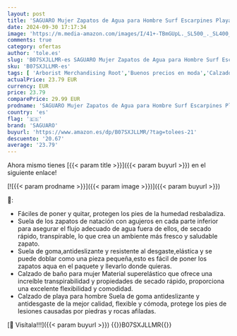 ```yaml
---
layout: post
title: 'SAGUARO Mujer Zapatos de Agua para Hombre Surf Escarpines Playa Natación Respirable Antideslizante Playa Natación Aire Libre Negro 37'
date: 2024-09-30 17:17:34
image: 'https://m.media-amazon.com/images/I/41+-TBmGUpL._SL500_._SL400_.jpg'
comments: true
category: ofertas
author: 'tole.es'
slug: 'B07SXJLLMR-es SAGUARO Mujer Zapatos de Agua para Hombre Surf Escarpines...'
sku: 'B07SXJLLMR-es'
tags: [ 'Arborist Merchandising Root','Buenos precios en moda','Calzado deportivo para mujer','Escarpines para mujer','Moda','Moda Mujer','Self Service','Shoes','Special Features Stores','Zapatillas deportivas y de moda para mujer','Zapatos para mujer','c8538d25-3af9-48d3-aeff-5f3ce5572a36_0','c8538d25-3af9-48d3-aeff-5f3ce5572a36_7601','saguaro','zapatos','🇪🇸', ]
actualPrice: 23.79 EUR
currency: EUR
price: 23.79
comparePrice: 29.99 EUR
prodname: 'SAGUARO Mujer Zapatos de Agua para Hombre Surf Escarpines Playa Natación Respirable Antideslizante Playa Natación Aire Libre Negro 37'
country: 'es'
flag: '🇪🇸'
brand: 'SAGUARO'
buyurl: 'https://www.amazon.es/dp/B07SXJLLMR/?tag=tolees-21'
descuento: '20.67'
average: '23.79'
---
```


Ahora mismo tienes [{{< param title >}}]({{< param buyurl >}}) en el siguiente enlace!

[![{{< param prodname >}}]({{< param image >}})]({{< param buyurl >}})

🔎:

- Fáciles de poner y quitar, protegen los pies de la humedad resbaladiza.
- Suela de los zapatos de natación con agujeros en cada parte inferior para asegurar el flujo adecuado de agua fuera de ellos, de secado rápido, transpirable, lo que crea un ambiente más fresco y saludable zapato.
- Suela de goma,antideslizante y resistente al desgaste,elástica y se puede doblar como una pieza pequeña,esto es fácil de poner los zapatos aqua en el paquete y llevarlo donde quieras.
- Calzado de baño para mujer Material superelástico que ofrece una increíble transpirabilidad y propiedades de secado rápido, proporciona una excelente flexibilidad y comodidad.
- Calzado de playa para hombre Suela de goma antideslizante y antidesgaste de la mejor calidad, flexible y cómoda, protege los pies de lesiones causadas por piedras y rocas afiladas.

[🛒 Visítala!!!]({{< param buyurl >}})
{{<world>}}B07SXJLLMR{{</world>}}
